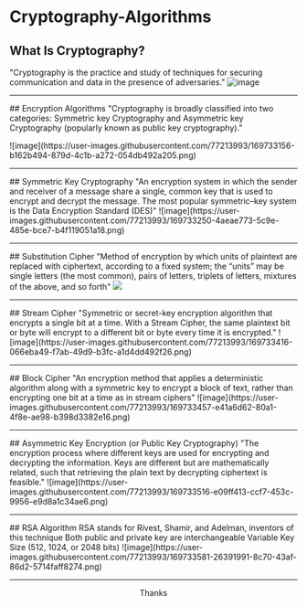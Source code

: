 # Cryptography-Algorithms

## What Is Cryptography?
"Cryptography is the practice and study of techniques for securing communication and data in the presence of adversaries."
![image](https://user-images.githubusercontent.com/77213993/169733106-60e3c075-96a8-4ee2-a5f6-4911e531ac18.png)
<hr>
## Encryption Algorithms
"Cryptography is broadly classified into two categories: Symmetric key Cryptography and Asymmetric key Cryptography (popularly known as public key cryptography)."
<p>![image](https://user-images.githubusercontent.com/77213993/169733156-b162b494-879d-4c1b-a272-054db492a205.png)
<hr>
## Symmetric Key Cryptography
"An encryption system in which the sender and receiver of a message share a single, common key that is used to encrypt and decrypt the message. The most popular symmetric–key system is the Data Encryption Standard (DES)"
![image](https://user-images.githubusercontent.com/77213993/169733250-4aeae773-5c9e-485e-bce7-b4f119051a18.png)
<hr>
## Substitution Cipher
"Method of encryption by which units of plaintext are replaced with ciphertext, according to a fixed system; the “units” may be single letters (the most common), pairs of letters, triplets of letters, mixtures of the above, and so forth"
<img src="https://user-images.githubusercontent.com/77213993/169733383-f09f6655-e2cb-4941-b7e3-ab57cf350e2a.png"/>
<hr>
## Stream Cipher
"Symmetric or secret-key encryption algorithm that encrypts a single bit at a time. With a Stream Cipher, the same plaintext bit or byte will encrypt to a different bit or byte every time it is encrypted."
![image](https://user-images.githubusercontent.com/77213993/169733416-066eba49-f7ab-49d9-b3fc-a1d4dd492f26.png)
<hr>
## Block Cipher
"An encryption method that applies a deterministic algorithm along with a symmetric key to encrypt a block of text, rather than encrypting one bit at a time as in stream ciphers"
![image](https://user-images.githubusercontent.com/77213993/169733457-e41a6d62-80a1-4f8e-ae98-b398d3382e16.png)
<hr>
## Asymmetric Key Encryption (or Public Key Cryptography)
"The encryption process where different keys are used for encrypting and decrypting the information. Keys are different but are mathematically related, such that retrieving the plain text by decrypting ciphertext is feasible."
![image](https://user-images.githubusercontent.com/77213993/169733516-e09ff413-ccf7-453c-9956-e9d8a1c34ae6.png)
<hr>
## RSA Algorithm
RSA stands for Rivest, Shamir, and Adelman, inventors of this technique
Both public and private key are interchangeable
Variable Key Size (512, 1024, or 2048 bits)
![image](https://user-images.githubusercontent.com/77213993/169733581-26391991-8c70-43af-86d2-5714faff8274.png)
<hr>
<p align="center">Thanks</p>

